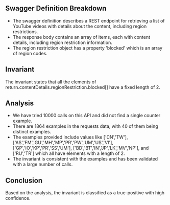## Swagger Definition Breakdown
- The swagger definition describes a REST endpoint for retrieving a list of YouTube videos with details about the content, including region restrictions.
- The response body contains an array of items, each with content details, including region restriction information.
- The region restriction object has a property 'blocked' which is an array of region codes.

## Invariant
The invariant states that all the elements of return.contentDetails.regionRestriction.blocked[] have a fixed length of 2.

## Analysis
- We have tried 10000 calls on this API and did not find a single counter example.
- There are 1864 examples in the requests data, with 40 of them being distinct examples.
- The examples provided include values like ['CN','TW'], ['AS','FM','GU','MH','MP','PR','PW','UM','US','VI'], ['GP','IO','KP','PR','SS','UM'], ['BD','BT','IN','JP','LK','MV','NP'], and ['RU','TR'] which all have elements with a length of 2.
- The invariant is consistent with the examples and has been validated with a large number of calls.

## Conclusion
Based on the analysis, the invariant is classified as a true-positive with high confidence.

